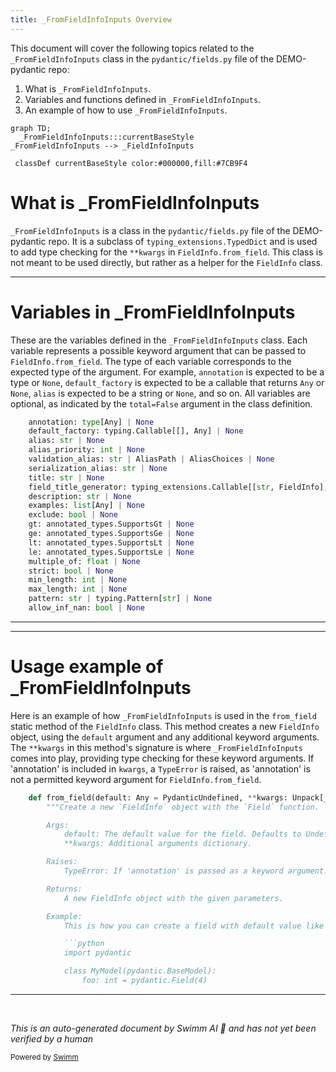 ```yaml
---
title: _FromFieldInfoInputs Overview
---
```

This document will cover the following topics related to the `_FromFieldInfoInputs` class in the `pydantic/fields.py` file of the DEMO-pydantic repo:

1. What is `_FromFieldInfoInputs`.
2. Variables and functions defined in `_FromFieldInfoInputs`.
3. An example of how to use `_FromFieldInfoInputs`.

```mermaid
graph TD;
  _FromFieldInfoInputs:::currentBaseStyle
_FromFieldInfoInputs --> _FieldInfoInputs

 classDef currentBaseStyle color:#000000,fill:#7CB9F4
```

# What is \_FromFieldInfoInputs

`_FromFieldInfoInputs` is a class in the `pydantic/fields.py` file of the DEMO-pydantic repo. It is a subclass of `typing_extensions.TypedDict` and is used to add type checking for the `**kwargs` in `FieldInfo.from_field`. This class is not meant to be used directly, but rather as a helper for the `FieldInfo` class.

<SwmSnippet path="/pydantic/fields.py" line="50">

---

# Variables in \_FromFieldInfoInputs

These are the variables defined in the `_FromFieldInfoInputs` class. Each variable represents a possible keyword argument that can be passed to `FieldInfo.from_field`. The type of each variable corresponds to the expected type of the argument. For example, `annotation` is expected to be a type or `None`, `default_factory` is expected to be a callable that returns `Any` or `None`, `alias` is expected to be a string or `None`, and so on. All variables are optional, as indicated by the `total=False` argument in the class definition.

```python
    annotation: type[Any] | None
    default_factory: typing.Callable[[], Any] | None
    alias: str | None
    alias_priority: int | None
    validation_alias: str | AliasPath | AliasChoices | None
    serialization_alias: str | None
    title: str | None
    field_title_generator: typing_extensions.Callable[[str, FieldInfo], str] | None
    description: str | None
    examples: list[Any] | None
    exclude: bool | None
    gt: annotated_types.SupportsGt | None
    ge: annotated_types.SupportsGe | None
    lt: annotated_types.SupportsLt | None
    le: annotated_types.SupportsLe | None
    multiple_of: float | None
    strict: bool | None
    min_length: int | None
    max_length: int | None
    pattern: str | typing.Pattern[str] | None
    allow_inf_nan: bool | None
```

---

</SwmSnippet>

<SwmSnippet path="/pydantic/fields.py" line="244">

---

# Usage example of \_FromFieldInfoInputs

Here is an example of how `_FromFieldInfoInputs` is used in the `from_field` static method of the `FieldInfo` class. This method creates a new `FieldInfo` object, using the `default` argument and any additional keyword arguments. The `**kwargs` in this method's signature is where `_FromFieldInfoInputs` comes into play, providing type checking for these keyword arguments. If 'annotation' is included in `kwargs`, a `TypeError` is raised, as 'annotation' is not a permitted keyword argument for `FieldInfo.from_field`.

````python
    def from_field(default: Any = PydanticUndefined, **kwargs: Unpack[_FromFieldInfoInputs]) -> FieldInfo:
        """Create a new `FieldInfo` object with the `Field` function.

        Args:
            default: The default value for the field. Defaults to Undefined.
            **kwargs: Additional arguments dictionary.

        Raises:
            TypeError: If 'annotation' is passed as a keyword argument.

        Returns:
            A new FieldInfo object with the given parameters.

        Example:
            This is how you can create a field with default value like this:

            ```python
            import pydantic

            class MyModel(pydantic.BaseModel):
                foo: int = pydantic.Field(4)
````

---

</SwmSnippet>

&nbsp;

*This is an auto-generated document by Swimm AI 🌊 and has not yet been verified by a human*

<SwmMeta version="3.0.0" repo-id="Z2l0aHViJTNBJTNBREVNTy1weWRhbnRpYyUzQSUzQWdpbGFkbmF2b3Q=" repo-name="DEMO-pydantic" doc-type="class"><sup>Powered by [Swimm](/)</sup></SwmMeta>
